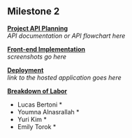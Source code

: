 ## Milestone 2

<ins>**Project API Planning**</ins>  <br>
*API documentation or API flowchart here* 

<ins>**Front-end Implementation**</ins> <br>
*screenshots go here*

<ins>**Deployment**</ins> <br>
*link to the hosted application goes here*

<ins>**Breakdown of Labor**</ins> <br>

* Lucas Bertoni
  *
* Youmna Alnasrallah
  * 
* Yuri Kim
  * 
* Emily Torok
  *

